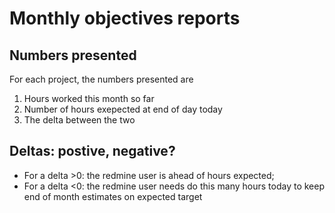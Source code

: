 # Monthly objectives reports
## Numbers presented

For each project, the numbers presented are
1. Hours worked this month so far
2. Number of hours exepected at end of day today
3. The delta between the two

## Deltas: postive, negative?
* For a delta >0: the redmine user is ahead of hours expected; 
* For a delta <0: the redmine user needs do this many hours today to keep end of month estimates on expected target
